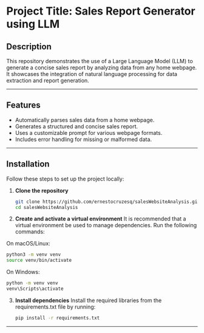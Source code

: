 # Project Title: Sales Report Generator using LLM

## Description
This repository demonstrates the use of a Large Language Model (LLM) to generate a concise sales report by analyzing data from any home webpage. It showcases the integration of natural language processing for data extraction and report generation.

---

## Features
- Automatically parses sales data from a home webpage.
- Generates a structured and concise sales report.
- Uses a customizable prompt for various webpage formats.
- Includes error handling for missing or malformed data.

---

## Installation
Follow these steps to set up the project locally:

1. **Clone the repository**  
   ```bash
   git clone https://github.com/ernestocruzesq/salesWebsiteAnalysis.git
   cd salesWebsiteAnalysis
   ```

2. **Create and activate a virtual environment**
It is recommended that a virtual environment be used to manage dependencies. Run the following commands:

On macOS/Linux:
   ```bash
   python3 -m venv venv
   source venv/bin/activate
   ```

On Windows:
   ```bash
   python -m venv venv
   venv\Scripts\activate
   ```

3. **Install dependencies**
Install the required libraries from the requirements.txt file by running:
   ```bash
   pip install -r requirements.txt
   ```
---


